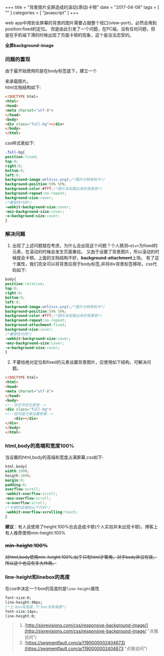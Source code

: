 +++
title = "背景图片全屏造成的滚动(滑动)卡顿"
date = "2017-04-08"
tags = [ "" ]
categories = [ "javascript" ]
+++

web app中用到全屏幕的背景的图片需要占据整个视口(view-port)，必然会用到position:fixed的定位。
但是由此引发了一个问题，在PC端，没有任何问题，但是在手机端下滑的时候出现了页面卡顿的现象，这个是没法忍受的。
<!--more-->
**全屏background-image**

### 问题的重现

由于最开始使用的是在body标签底下，建立一个<div>来承载图片。  
html文档结构如下:  

```html
<!DOCTYPE html>
<html>
<head>
<meta charset="utf-8">
</head>
<body>
<div class="full-bg"></div>
</body>
</html>
```

css样式表如下:  

```css
.full-bg{
position:fixed;
top:0;
right:0;
bottom:0;
left:0;
background-image:url(xxx.png);/*图片分辨率较大*/
background-position:50% 50%;
background-color:#fff;/*图片未加载出来的背景色*/
background-repeat:no-repeat;
background-size:cover;
/*兼容性代码*/
-webkit-background-size:cover;
-moz-background-size:cover;
-o-background-size:cover;
}
```

### 解决问题

1. 出现了上述问题就在考虑，为什么会出现这个问题？个人猜测`<div>`为fixed的元素，在滚动的时候会发生页面重绘。
又由于设置了背景图片，所以滚动的时候就会卡顿。上面的文档结构不好，**background-attachment**上场。
有了这个属性，我们完全可以将背景应用于body标签,并将div背景标签移除，css代码如下: 
 
```css
body{
position:relative;
top:0;
right:0;
bottom:0;
left:0;
background-image:url(xxx.png);/*图片分辨率较大*/
background-position:50% 50%;
background-color:#fff;/*图片未加载出来的背景色*/
background-repeat:no-repeat;
background-attachment:fixed; 
background-size:cover;
/*兼容性代码*/
-webkit-background-size:cover;
-moz-background-size:cover;
-o-background-size:cover;
}
```

2. 不要给绝对定位和fixed的元素设置背景图片，应使用如下结构，可解决问题。

```html
<!DOCTYPE html>
<html>
<head>
<meta charset="utf-8">
</head>
<body>
<!--仅仅作定位使用-->
<div class="full-bg">
<!--给内层元素设置背景-->
    <div></div>
</div>
</body>
</html>
```

### html,body的高端和宽度100%

当设置的html,body的高端和宽度占满屏幕,css如下:

```css
html,body{
width:100%;
heigth:100%;
margin:0;
padding:0;
overflow:scroll;
-webkit-overflow:scroll;
-moz-overflow:scroll;
-o-overflow:scroll;
/*卡顿的话增加以下代码*/
-webkit-overflow-scrolling:touch;
}
```

**建议**：有人说使用了height:100%也会造成卡顿(个人实验并未出现卡顿)，博客上有人推荐使用min-height:100%

### ~~min-height:100%~~

~~对html,body使用min-height:100%;似乎只有html才管用，对于body并没有效，所以这个也没有多大作用。~~

### line-height和linebox的高度

在css中决定一个box的高度的是`line-height`属性

```css
font-size:0;
line-height:40px;
/*上:box有高度,下:box没有高度*/
font-size:14px;
line-height:0;
```
  
> 1. [http://sixrevisions.com/css/responsive-background-image/](http://sixrevisions.com/css/responsive-background-image/ "点我访问")
> 2. [https://segmentfault.com/a/1190000002404673](https://segmentfault.com/a/1190000002404673 "点我访问")
